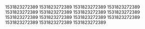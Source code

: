 1531823272389
1531823272389
1531823272389
1531823272389
1531823272389
1531823272389
1531823272389
1531823272389
1531823272389
1531823272389
1531823272389
1531823272389
1531823272389
1531823272389
1531823272389
